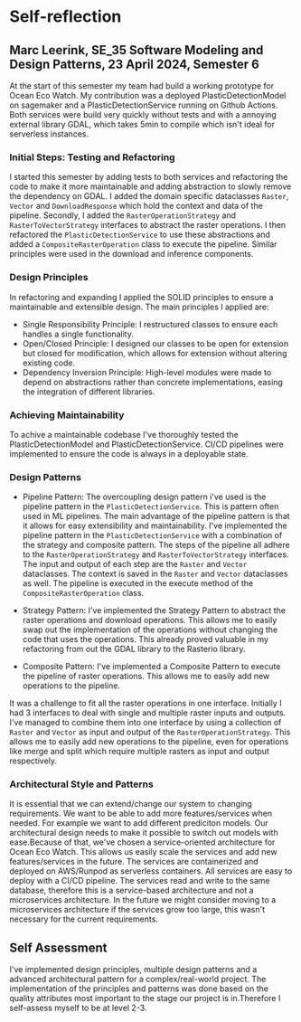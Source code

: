 # Self-reflection

## Marc Leerink, SE_35 Software Modeling and Design Patterns, 23 April 2024, Semester 6

At the start of this semester my team had build a working prototype for Ocean Eco Watch. My contribution was a deployed PlasticDetectionModel on sagemaker and a PlasticDetectionService running on Github Actions. Both services were build very quickly without tests and with a annoying external library GDAL, which takes 5min to compile which isn't ideal for serverless instances.

### Initial Steps: Testing and Refactoring

I started this semester by adding tests to both services and refactoring the code to make it more maintainable and adding abstraction to slowly remove the dependency on GDAL. I added the domain specific dataclasses `Raster`, `Vector` and `DownloadResponse` which hold the context and data of the pipeline. Secondly, I added the `RasterOperationStrategy` and `RasterToVectorStrategy` interfaces to abstract the raster operations. I then refactored the `PlasticDetectionService` to use these abstractions and added a `CompositeRasterOperation` class to execute the pipeline. Similar principles were used in the download and inference components.

### Design Principles

In refactoring and expanding I applied the SOLID principles to ensure a maintainable and extensible design. The main principles I applied are:

- Single Responsibility Principle: I restructured classes to ensure each handles a single functionality.
- Open/Closed Principle: I designed our classes to be open for extension but closed for modification, which allows for extension without altering existing code.
- Dependency Inversion Principle: High-level modules were made to depend on abstractions rather than concrete implementations, easing the integration of different libraries.

### Achieving Maintainability

To achive a maintainable codebase I've thoroughly tested the PlasticDetectionModel and PlasticDetectionService. CI/CD pipelines were implemented to ensure the code is always in a deployable state.

### Design Patterns

- Pipeline Pattern:
  The overcoupling design pattern i've used is the pipeline pattern in the `PlasticDetectionService`. This is pattern often used in ML pipelines.
  The main advantage of the pipeline pattern is that it allows for easy extensibility and maintainability. I've implemented the pipeline pattern in the `PlasticDetectionService` with a combination of the strategy and composite pattern. The steps of the pipeline all adhere to the `RasterOperationStrategy` and `RasterToVectorStrategy` interfaces. The input and output of each step are the `Raster` and `Vector` dataclasses. The context is saved in the `Raster` and `Vector` dataclasses as well. The pipeline is executed in the execute method of the `CompositeRasterOperation` class.

- Strategy Pattern:
  I've implemented the Strategy Pattern to abstract the raster operations and download operations. This allows me to easily swap out the implementation of the operations without changing the code that uses the operations. This already proved valuable in my refactoring from out the GDAL library to the Rasterio library.
- Composite Pattern:
  I've implemented a Composite Pattern to execute the pipeline of raster operations. This allows me to easily add new operations to the pipeline.

It was a challenge to fit all the raster operations in one interface. Initially I had 3 interfaces to deal with single and multiple raster inputs and outputs. I've managed to combine them into one interface by using a collection of `Raster` and `Vector` as input and output of the `RasterOperationStrategy`. This allows me to easily add new operations to the pipeline, even for operations like merge and split which require multiple rasters as input and output respectively.

### Architectural Style and Patterns

It is essential that we can extend/change our system to changing requirements. We want to be able to add more features/services when needed. For example we want to add different prediciton models. Our architectural design needs to make it possible to switch out models with ease.Because of that, we've chosen a service-oriented architecture for Ocean Eco Watch. This allows us easily scale the services and add new features/services in the future. The services are containerized and deployed on AWS/Runpod as serverless containers. All services are easy to deploy with a CI/CD pipeline. The services read and write to the same database, therefore this is a service-based architecture and not a microservices architecture. In the future we might consider moving to a microservices architecture if the services grow too large, this wasn't necessary for the current requirements.

## Self Assessment

I've implemented design principles, multiple design patterns and a advanced architectural pattern for a complex/real-world project. The implementation of the principles and patterns was done based on the quality attributes most important to the stage our project is in.Therefore I self-assess myself to be at level 2-3.
